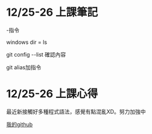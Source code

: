 # 12/25-26 上課筆記

-指令

windows dir = ls

git config --list 確認內容

git alias加指令




# 12/25-26 上課心得

最近新接觸好多種程式語法，感覺有點混亂XD。努力加強中

[我的github](https://github.com/nick840290/node-mfee22)